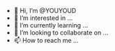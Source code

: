- 👋 Hi, I’m @YOUYOUD
- 👀 I’m interested in ...
- 🌱 I’m currently learning ...
- 💞️ I’m looking to collaborate on ...
- 📫 How to reach me ...

<!---
YOUYOUD/YOUYOUD is a ✨ special ✨ repository because its `README.md` (this file) appears on your GitHub profile.
You can click the Preview link to take a look at your changes.
--->
